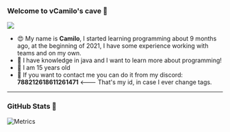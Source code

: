### Welcome to vCamilo's cave 👋

![](https://komarev.com/ghpvc/?username=vCamilxe&color=blueviolet)

<!-- If you think my profile is similar to ElB1to's, it is pure coincidence. Just kidding (here is his github profile: https://github.com/Elb1to/) --->

 * 😍 My name is **Camilo**, I started learning programming about 9 months ago, at the beginning of 2021, I have some experience working with teams and on my own.
 * 🌴 I have knowledge in java and I want to learn more about programming!
 * 🥳 I am 15 years old
 * 📨 If you want to contact me you can do it from my discord: **788212618611261471** <--- That's my id, in case I ever change tags.

---

### GitHub Stats 🎊

![Metrics](https://metrics.lecoq.io/vCamilx?template=classic&repositories.forks=true&base.metadata=0&languages=1&followup=1&languages.limit=8&languages.sections=most-used&languages.colors=github&languages.threshold=0%25&languages.indepth=false&languages.recent.load=300&languages.recent.days=14&followup.sections=repositories&config.timezone=America%2FColombia&config.padding=0%2C%2015%25)
